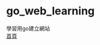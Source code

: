 # go_web_learning
 學習用go建立網站  
 [首頁](https://maozi20017.github.io/go_web_learning/static/html/index)
